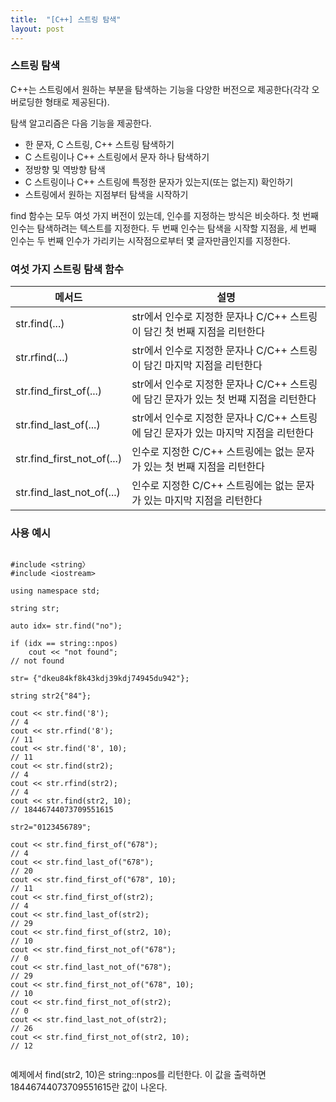 ```yaml
---
title:  "[C++] 스트링 탐색"
layout: post
---
```


### 스트링 탐색

C++는 스트링에서 원하는 부분을 탐색하는 기능을 다양한 버전으로 제공한다(각각 오버로딩한 형태로 제공된다).


탐색 알고리즘은 다음 기능을 제공한다.

- 한 문자, C 스트링, C++ 스트링 탐색하기
- C 스트링이나 C++ 스트링에서 문자 하나 탐색하기
- 정방향 및 역방향 탐색
- C 스트링이나 C++ 스트링에 특정한 문자가 있는지(또는 없는지) 확인하기
- 스트링에서 원하는 지점부터 탐색을 시작하기

find 함수는 모두 여섯 가지 버전이 있는데, 인수를 지정하는 방식은 비슷하다. 첫 번째 인수는 탐색하려는 텍스트를 지정한다. 두 번째 인수는 탐색을 시작할 지점을, 세 번째 인수는 두 번째 인수가 가리키는 시작점으로부터 몇 글자만큼인지를 지정한다.

### 여섯 가지 스트링 탐색 함수

| 메서드 | 설명 |
| --- | --- |
| str.find(...)  | str에서 인수로 지정한 문자나 C/C++ 스트링이 담긴 첫 번째 지점을 리턴한다 |
| str.rfind(...)  | str에서 인수로 지정한 문자나 C/C++ 스트링이 담긴 마지막 지점을 리턴한다 |
| str.find_first_of(...)  | str에서 인수로 지정한 문자나 C/C++ 스트링에 담긴 문자가 있는 첫 번쨰 지점을 리턴한다 |
| str.find_last_of(...)  | str에서 인수로 지정한 문자나 C/C++ 스트링에 담긴 문자가 있는 마지막 지점을 리턴한다 |
| str.find_first_not_of(...)  | 인수로 지정한 C/C++ 스트링에는 없는 문자가 있는 첫 번째 지점을 리턴한다 |
| str.find_last_not_of(...)  | 인수로 지정한 C/C++ 스트링에는 없는 문자가 있는 마지막 지점을 리턴한다 |

### 사용 예시

```

#include <string〉
#include <iostream>

using namespace std;

string str;

auto idx= str.find("no");

if (idx == string::npos)
    cout << "not found";
// not found

str= {"dkeu84kf8k43kdj39kdj74945du942"};

string str2{"84"};

cout << str.find('8');
// 4
cout << str.rfind('8');
// 11
cout << str.find('8', 10);
// 11
cout << str.find(str2);
// 4
cout << str.rfind(str2);
// 4
cout << str.find(str2, 10);
// 18446744073709551615

str2="0123456789";

cout << str.find_first_of("678");
// 4
cout << str.find_last_of("678");
// 20
cout << str.find_first_of("678", 10);
// 11
cout << str.find_first_of(str2);
// 4
cout << str.find_last_of(str2);
// 29
cout << str.find_first_of(str2, 10);
// 10
cout << str.find_first_not_of("678");
// 0
cout << str.find_last_not_of("678");
// 29
cout << str.find_first_not_of("678", 10);
// 10
cout << str.find_first_not_of(str2);
// 0
cout << str.find_last_not_of(str2);
// 26
cout << str.find_first_not_of(str2, 10);
// 12


```

예제에서 find(str2, 10)은 string::npos를 리턴한다. 이 값을 출력하면  18446744073709551615란 값이 나온다.